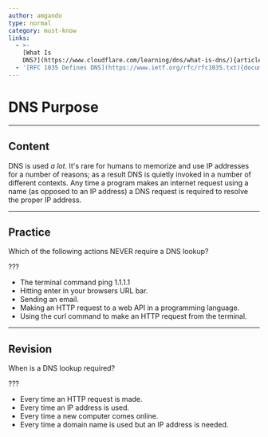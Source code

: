 ```yaml
---
author: amgando
type: normal
category: must-know
links:
  - >-
    [What Is
    DNS?](https://www.cloudflare.com/learning/dns/what-is-dns/){article}
  - '[RFC 1035 Defines DNS](https://www.ietf.org/rfc/rfc1035.txt){documentation}'
---
```


# DNS Purpose


---

## Content

DNS is used *a lot*. It's rare for humans to memorize and use IP addresses for a number of reasons; as a result DNS is quietly invoked in a number of different contexts. Any time a program makes an internet request using a name (as opposed to an IP address) a DNS request is required to resolve the proper IP address.


---

## Practice

Which of the following actions NEVER require a DNS lookup?

???

- The terminal command ping 1.1.1.1
- Hitting enter in your browsers URL bar.
- Sending an email.
- Making an HTTP request to a web API in a programming language.
- Using the curl command to make an HTTP request from the terminal.


---

## Revision

When is a DNS lookup required?

???

- Every time an HTTP request is made.
- Every time an IP address is used.
- Every time a new computer comes online.
- Every time a domain name is used but an IP address is needed.
 
